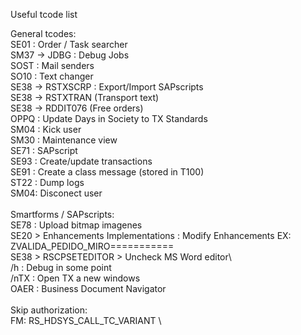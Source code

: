 Useful tcode list

General tcodes: \
SE01 : Order / Task searcher \
SM37 -> JDBG : Debug Jobs \
SOST : Mail senders \
SO10 : Text changer \
SE38 -> RSTXSCRP : Export/Import SAPscripts \
SE38 -> RSTXTRAN (Transport text) \
SE38 -> RDDIT076 (Free orders) \
OPPQ : Update Days in Society to TX Standards \
SM04 : Kick user \
SM30 : Maintenance view \
SE71 : SAPscript \
SE93 : Create/update transactions \
SE91 : Create a class message (stored in T100) \
ST22 : Dump logs \
SM04: Disconect user \
 \
Smartforms / SAPscripts: \
SE78 : Upload bitmap imagenes \
SE20 > Enhancements Implementations : Modify Enhancements EX: ZVALIDA_PEDIDO_MIRO===========  \
SE38 > RSCPSETEDITOR > Uncheck MS Word editor\ 
 \
/h : Debug in some point \
/nTX : Open TX a new windows \
OAER : Business Document Navigator \
 \
Skip authorization:  \
FM: RS_HDSYS_CALL_TC_VARIANT \
